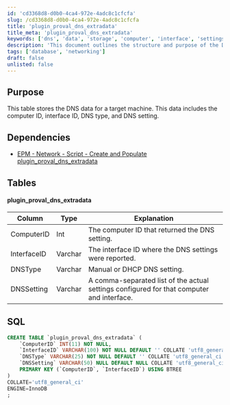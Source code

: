 ```yaml
---
id: 'cd3368d8-d0b0-4ca4-972e-4adc8c1cfcfa'
slug: /cd3368d8-d0b0-4ca4-972e-4adc8c1cfcfa
title: 'plugin_proval_dns_extradata'
title_meta: 'plugin_proval_dns_extradata'
keywords: ['dns', 'data', 'storage', 'computer', 'interface', 'settings', 'table']
description: 'This document outlines the structure and purpose of the DNS data storage table for target machines, detailing the columns, their types, and the SQL command to create the table. It provides insights into how DNS settings are recorded and managed for networked computers.'
tags: ['database', 'networking']
draft: false
unlisted: false
---
```


## Purpose

This table stores the DNS data for a target machine. This data includes the computer ID, interface ID, DNS type, and DNS setting.

## Dependencies

- [EPM - Network - Script - Create and Populate plugin_proval_dns_extradata](/docs/4bc996bc-1b11-4819-a7c9-73e7c61aa9db)

## Tables

#### plugin_proval_dns_extradata

| Column      | Type    | Explanation                                                |
|-------------|---------|-----------------------------------------------------------|
| ComputerID  | Int     | The computer ID that returned the DNS setting.            |
| InterfaceID | Varchar | The interface ID where the DNS settings were reported.    |
| DNSType     | Varchar | Manual or DHCP DNS setting.                               |
| DNSSetting  | Varchar | A comma-separated list of the actual settings configured for that computer and interface. |

## SQL

```sql
CREATE TABLE `plugin_proval_dns_extradata` (
    `ComputerID` INT(11) NOT NULL,
    `InterfaceID` VARCHAR(100) NOT NULL DEFAULT '' COLLATE 'utf8_general_ci',
    `DNSType` VARCHAR(25) NOT NULL DEFAULT '' COLLATE 'utf8_general_ci',
    `DNSSetting` VARCHAR(50) NULL DEFAULT NULL COLLATE 'utf8_general_ci',
    PRIMARY KEY (`ComputerID`, `InterfaceID`) USING BTREE
)
COLLATE='utf8_general_ci'
ENGINE=InnoDB
;
```


